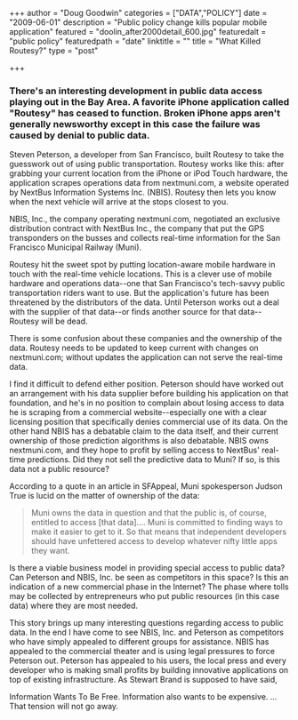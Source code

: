 +++
author = "Doug Goodwin"
categories = ["DATA","POLICY"]
date = "2009-06-01"
description = "Public policy change kills popular mobile application"
featured = "doolin_after2000detail_600.jpg"
featuredalt = "public policy"
featuredpath = "date"
linktitle = ""
title = "What Killed Routesy?"
type = "post"

+++

### There's an interesting development in public data access playing out in the Bay Area. A favorite iPhone application called "Routesy" has ceased to function. Broken iPhone apps aren't generally newsworthy except in this case the failure was caused by denial to public data.

Steven Peterson, a developer from San Francisco, built Routesy to take the guesswork out of using public transportation. Routesy works like this: after grabbing your current location from the iPhone or iPod Touch hardware, the application scrapes operations data from nextmuni.com, a website operated by NextBus Information Systems Inc. (NBIS). Routesy then lets you know when the next vehicle will arrive at the stops closest to you.

NBIS, Inc., the company operating nextmuni.com, negotiated an exclusive distribution contract with NextBus Inc., the company that put the GPS transponders on the busses and collects real-time information for the San Francisco Municipal Railway (Muni).

Routesy hit the sweet spot by putting location-aware mobile hardware in touch with the real-time vehicle locations. This is a clever use of mobile hardware and operations data--one that San Francisco's tech-savvy public transportation riders want to use. But the application's future has been threatened by the distributors of the data. Until Peterson works out a deal with the supplier of that data--or finds another source for that data--Routesy will be dead.

There is some confusion about these companies and the ownership of the data. Routesy needs to be updated to keep current with changes on nextmuni.com; without updates the application can not serve the real-time data.

I find it difficult to defend either position. Peterson should have worked out an arrangement with his data supplier before building his application on that foundation, and he's in no position to complain about losing access to data he is scraping from a commercial website--especially one with a clear licensing position that specifically denies commercial use of its data. On the other hand NBIS has a debatable claim to the data itself, and their current ownership of those prediction algorithms is also debatable. NBIS owns nextmuni.com, and they hope to profit by selling access to NextBus' real-time predictions. Did they not sell the predictive data to Muni? If so, is this data not a public resource?

According to a quote in an article in SFAppeal, Muni spokesperson Judson True is lucid on the matter of ownership of the data:

> Muni owns the data in question and that the public is, of course, entitled to access [that data].... Muni is committed to finding ways to make it easier to get to it. So that means that independent developers should have unfettered access to develop whatever nifty little apps they want.

Is there a viable business model in providing special access to public data? Can Peterson and NBIS, Inc. be seen as competitors in this space? Is this an indication of a new commercial phase in the Internet? The phase where tolls may be collected by entrepreneurs who put public resources (in this case data) where they are most needed.

This story brings up many interesting questions regarding access to public data. In the end I have come to see NBIS, Inc. and Peterson as competitors who have simply appealed to different groups for assistance. NBIS has appealed to the commercial theater and is using legal pressures to force Peterson out. Peterson has appealed to his users, the local press and every developer who is making small profits by building innovative applications on top of existing infrastructure. As Stewart Brand is supposed to have said,

Information Wants To Be Free. Information also wants to be expensive. ... That tension will not go away.